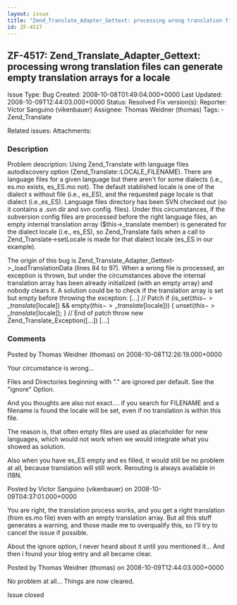 ```yaml
---
layout: issue
title: "Zend_Translate_Adapter_Gettext: processing wrong translation files can generate empty translation arrays for a locale"
id: ZF-4517
---
```


ZF-4517: Zend\_Translate\_Adapter\_Gettext: processing wrong translation files can generate empty translation arrays for a locale
---------------------------------------------------------------------------------------------------------------------------------

 Issue Type: Bug Created: 2008-10-08T01:49:04.000+0000 Last Updated: 2008-10-09T12:44:03.000+0000 Status: Resolved Fix version(s): 
 Reporter:  Victor Sanguino (vikenbauer)  Assignee:  Thomas Weidner (thomas)  Tags: - Zend\_Translate
 
 Related issues: 
 Attachments: 
### Description

Problem description: Using Zend\_Translate with language files autodiscovery option (Zend\_Translate::LOCALE\_FILENAME). There are language files for a given language but there aren't for some dialects (i.e., es.mo exists, es\_ES.mo not). The default stablished locale is one of the dialect s without file (i.e., es\_ES), and the requested page locale is that dialect (i.e.,es\_ES). Language files directory has been SVN checked out (so it contains a .svn dir and svn config. files). Under this circumstances, if the subversion config files are processed before the right language files, an empty internal translation array ($this->\_translate member) is generated for the dialect locale (i.e., es\_ES), so Zend\_Translate fails when a call to Zend\_Translate->setLocale is made for that dialect locale (es\_ES in our example).

The origin of this bug is Zend\_Translate\_Adapter\_Gettext->\_loadTranslationData (lines 84 to 97). When a wrong file is processed, an exception is thrown, but under the circumstances above the internal translation array has been already initialized (with an empty array) and nobody clears it. A solution could be to check if the translation array is set but empty before throwing the exception: [...] // Patch if (is\_set($this->\_translate[$locale]) && empty($this->\_translate[$locale])) { unset($this->\_translate[$locale]); } // End of patch throw new Zend\_Translate\_Exception([...]) [...]

 

 

### Comments

Posted by Thomas Weidner (thomas) on 2008-10-08T12:26:19.000+0000

Your circumstance is wrong...

Files and Directories beginning with "." are ignored per default. See the "ignore" Option.

And you thoughts are also not exact.... if you search for FILENAME and a filename is found the locale will be set, even if no translation is within this file.

The reason is, that often empty files are used as placeholder for new languages, which would not work when we would integrate what you showed as solution.

Also when you have es\_ES empty and es filled, it would still be no problem at all, because translation will still work. Rerouting is always available in I18N.

 

 

Posted by Victor Sanguino (vikenbauer) on 2008-10-09T04:37:01.000+0000

You are right, the translation process works, and you get a right translation (from es.mo file) even with an empty translation array. But all this stuff generates a warning, and those made me to overqualify this, so I'll try to cancel the issue if possible.

About the ignore option, I never heard about it until you mentioned it... And then i found your blog entry and all became clear.

 

 

Posted by Thomas Weidner (thomas) on 2008-10-09T12:44:03.000+0000

No problem at all... Things are now cleared.

Issue closed

 

 